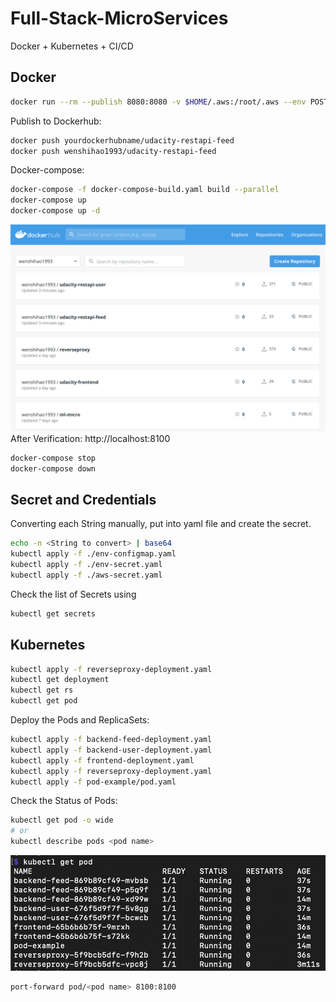 # Full-Stack-MicroServices
Docker + Kubernetes + CI/CD

## Docker
```bash
docker run --rm --publish 8080:8080 -v $HOME/.aws:/root/.aws --env POSTGRESS_HOST=$POSTGRESS_HOST --env POSTGRESS_USERNAME=$POSTGRESS_USERNAME --env POSTGRESS_PASSWORD=$POSTGRESS_PASSWORD --env POSTGRESS_DB=$POSTGRESS_DB --env AWS_REGION=$AWS_REGION --env AWS_PROFILE=$AWS_PROFILE --env AWS_BUCKET=$AWS_BUCKET --env JWT_SECRET=$JWT_SECRET --name feed <your_dockerhub_username_lowercase>/udacity-restapi-feed
```
Publish to Dockerhub:
```bash
docker push yourdockerhubname/udacity-restapi-feed
docker push wenshihao1993/udacity-restapi-feed
```
Docker-compose:
```bash
docker-compose -f docker-compose-build.yaml build --parallel
docker-compose up
docker-compose up -d 
```
![DockerHub](/images/DockerHub.png)
After Verification: http://localhost:8100
```bash
docker-compose stop
docker-compose down
```

## Secret and Credentials
Converting each String manually, put into yaml file and create the secret.
```bash
echo -n <String to convert> | base64
kubectl apply -f ./env-configmap.yaml
kubectl apply -f ./env-secret.yaml
kubectl apply -f ./aws-secret.yaml
```
Check the list of Secrets using 
```bash 
kubectl get secrets
```

## Kubernetes
```bash
kubectl apply -f reverseproxy-deployment.yaml
kubectl get deployment
kubectl get rs
kubectl get pod
```
Deploy the Pods and ReplicaSets:
```bash
kubectl apply -f backend-feed-deployment.yaml 
kubectl apply -f backend-user-deployment.yaml 
kubectl apply -f frontend-deployment.yaml 
kubectl apply -f reverseproxy-deployment.yaml
kubectl apply -f pod-example/pod.yaml
```
Check the Status of Pods:
```bash
kubectl get pod -o wide
# or
kubectl describe pods <pod name>
```
![pods](/images/Kubernetes_pod.png)
```bash
port-forward pod/<pod name> 8100:8100
```